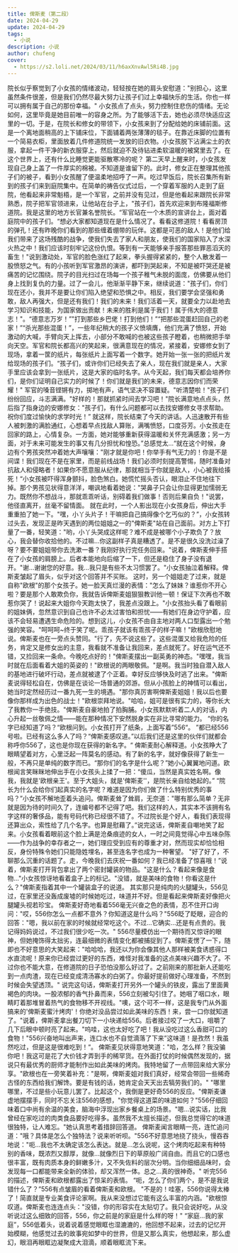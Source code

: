 ```yaml
---
title: 俾斯麦（第二段）
date: 2024-04-29
update: 2024-04-29
tags:
  - 小说
description: 小说
author: chufeng
cover:
  - https://s2.loli.net/2024/03/11/h6axXnvAwl5Ri4B.jpg
---
```

院长似乎察觉到了小女孩的情绪波动，轻轻按在她的肩头安慰道："别担心，这里虽然条件很差，但是我们仍然尽最大努力让孩子们过上幸福快乐的生活。你也一样可以拥有属于自己的那份幸福。"
小女孩点了点头，努力控制住悲伤的情绪。无论如何，这里毕竟是她目前唯一的容身之所。为了能够活下去，她也必须尽快适应这里的一切。于是，在院长和修女的带领下，小女孩来到了分配给她的床铺前面。这是一个离地面稍高的上下铺床位，下面铺着两张薄薄的毯子。在靠近床脚的位置有一个简易衣柜，里面放着几件修道院统一发放的旧衣物。小女孩脱下沾满尘土的衣服，拿起一件干净的新衣服穿上，然后就迫不及待钻进柔软温暖的被窝里去了。在这个世界上，还有什么比睡觉更能驱散寒冷的呢？
第二天早上醒来时，小女孩发现自己身上盖了一件厚实的棉被。不知道是谁留下的。此时，修女正在整理其他孩子们的被子，看到小女孩醒了便温柔地招呼了一声。吃过早饭后，院长召集所有新到的孩子们来到庭院集中。在简单的祷告仪式过后，一个穿着军服的人走到了庭院，他看起来非常魁梧，是一个军官，之前并没有见过，但是他看起来跟院长非常熟悉，院子把军官领进来，让他站在台子上，"孩子们，首先欢迎来到布隆福斯修道院。我是这里的地方长官兼名誉院长。“军官站在一个木质的宣讲台上，面对着庭院中的孩子们。“想必大家都知道现在是什么情况了。看看这修道院！看看房顶的弹孔！还有昨晚你们看到的那些缠着绷带的玩伴。这都是可恶的敌人！是他们给我们带来了这场残酷的战争，使我们失去了家人和朋友，使我们的国家陷入了水深火热之中！我们应该时刻牢记这份仇恨。等到有一天能够亲手报答那些罪恶滔天的畜生！"说到激动处，军官的脸色涨红了起来，拳头握得紧紧的，整个人散发着一股愤怒之气。有的小孩听到军官激昂的演讲，都吓到哭起来，不知是被吓哭还是被痛苦的记忆围绕。院子的目光扫过在场每一个孩子稚气未脱的面庞，仿佛要从他们身上找到复仇的力量。过了一会儿，他渐渐平静下来，继续说道："孩子们，你们现在还小，我并不是要让你们陷入绝望和恐惧之中。相反，我们要学会坚强和勇敢，敌人再强大，但是还有我们！我们的未来！我们活着一天，就要全力以赴地去学习知识和技能，为国家做出贡献！未来的胜利是属于我们！属于伟大的德意志！"。“德意志万岁！”"打到那些乡巴佬！打到他们！”“把那些混蛋赶回自己的老家！”“杀光那些混蛋！”，一些年纪稍大的孩子义愤填膺，他们充满了愤怒，开始激动的大喊，手臂向天上挥去，小部分不敢喊的也被这些孩子瞪着，也稍微把手举向天空。军官和院长都高兴的笑起来，很满意现在的情况，紧接着，安娜修女到了现场，拿着一筐的纸片，每张纸片上面写着一个数字。她开始一张一张的把纸片发给现场的孩子们。“孩子们，或许你们已经失去了亲人，现在我们就是亲人，大家手里应该会拿到一张纸片，这是大家的临时名字。从今天起，我们每天都会培养你们，是你们证明自己实力的时候了！你们就是我们的未来，德意志因你们而荣耀！"
军官的嗓音铿锵有力，掷地有声，语气坚决不容置疑。"听清楚啦！"孩子们纷纷回应，斗志满满。"好样的！那就抓紧时间去学习吧！"院长满意地点点头，然后指了指身边的安娜修女："孩子们，有什么问题都可以去找安娜修女寻求帮助。祝你们度过愉快的求学时光！”
就这样，院长结束了今天的讲话。人迅速散开有些人被刺激的满脸通红，心想着早点找敌人算账，满嘴愤怒，口度芬芳。小女孩走在回家的路上，心情复杂。一方面，她对能够重新获得温暖和关怀充满感激；另一方面，对于未来可能发生的事又有几分担忧和惶恐。”总感觉太...“就在这个时候，身边有个男孩突然冲着她大声嚷嚷："刚才就是你吧！你举手有气无力的！你是不是间谍！我们现在不是在家里，而是前线战场！我们必须时刻提高警惕，随时准备对抗敌人和侵略者！如果你不愿意服从纪律，那就相当于你就是敌人，小心被我给揍死！“小女孩被吓得浑身颤抖，脸色煞白。她慌忙摇头否认，眼泪止不住地往下掉。那个男孩见状得意洋洋，嘲讽地看着她说："哭鼻子只会让你显得更加懦弱无力。既然你不想战斗，那就乖乖听话，别碍着我们做事！否则后果自负！"说罢，他径直离开，丝毫不留情面。
就在此时，一个人影出现在小女孩身后，伸出大手重重拍了她一下。"嘿，小丫头片子！干嘛把自己搞得像个乞丐似的？”，小女孩转过头去，发现正是昨天遇到的两位姐姐之一的"俾斯麦"站在自己面前。对方上下打量了一番，轻笑道："哟，小丫头哭成这样呢？难不成是被哪个小子欺负了？放心，我会替你收拾他的。不过嘛...你这副样子真是糟透了。是不是很久没洗过澡了呀？要不要姐姐带你去洗漱一番？我刚好执行完任务回来。"说着，俾斯麦伸手搭在了小女孩的肩膀上。后者本能地向后缩了一下，但还是稳住了身子没有退开。"谢...谢谢您的好意。我...我只是有些不太习惯罢了。"小女孩抽泣着解释。俾斯麦皱起了眉头，似乎对这个回答并不买账。
这时，另一个姐姐走了过来，就是自称"欧根"的那个女孩子。她一脸天真烂漫的表情："怎么了妹妹？谁惹你不开心啦？要是那个人敢欺负你，我就告诉俾斯麦姐狠狠教训他一顿！保证下次再也不敢惹你哭了！说起来大姐你今天跑太快了，我差点没跟上。"小女孩抬头看了看眼前的姐妹俩，忽然意识到自己也许不必太过害怕和担忧——有她们在身边守护着，应该不会轻易遭遇生命危险的。想到这儿，小女孩不由自主地对两人口型露出一个勉强的笑容。"呵呵呵~终于笑了呢。乖孩子就该有乖孩子的样子嘛！"欧根欣慰地说。俾斯麦也在一旁点头赞同。"行了，先不说这些了。这些混蛋又给我危险的任务，肯定又是修女出的主意，我看就不准备让我回来，差点就死了。好在运气还不错，又捡回来一条命。今晚吃点好的！"俾斯麦摆出一副英勇的神态。"嘿嘿，我当时就在后面看着大姐的英姿的！"欧根说的两眼敬佩。"是啊。我当时独自潜入敌人的基地进行破坏行动，差点就被逮了个正着。幸好反应够快及时逃了出来。"俾斯麦说得轻松自在，仿佛是在谈论一场普通的郊游。但从小孩脸上的神情可以看出，她当时定然经历过一番九死一生的境遇。"那你真厉害啊俾斯麦姐姐！我以后也要像你那样成为出色的战士！"欧根崇拜地说。"哈哈，姐可是很有实力的，等你长大了我教你一手绝技。"俾斯麦自豪地拍了拍胸脯。小女孩默默听着二人的对话，内心升起一丝敬佩之情——能在那种情况下安然脱身实在非比寻常的能力。 
“你的名字已经知道了吗？“欧根问到。小女孩打开了纸条，上面写着”556“。
”都已经556号啦。已经有这么多人了吗？“俾斯麦感叹道。”以后我们还是这里的伙伴们就都会称呼你556了，这也是你现在获得的新名字。“
俾斯麦耐心解释道。小女孩睁大了眼睛望着对方，心里泛起一阵莫名的感动。有了新的名字，就好像获得了新生一般，不再只是单纯的数字而已。“那你们的名字是什么呢？”她小心翼翼地问道。欧根闻言笑眯眯地伸出手在小女孩头上揉了一把：“傻瓜，当然是真实姓名啊。像我，我就是'欧根亲王'。至于大姐头，就是'俾斯麦''，是院长亲自给她起的。”
“院长为什么会给你们起真实的名字呢？难道是因为你们做了什么特别优秀的事吗？”小女孩不解地歪着头追问。俾斯麦耸了耸肩，无奈道："哪有那么简单？无非就是因为待的时间久了，连编号都不记得了吧。我们这样的人，其实本不该拥有名字这样的奢侈品，能有号码代称已经很不错了。不过院长是个好人，看我们表现得还算出众，索性给了几个名字。也算是慰藉了。”说完这话，俾斯麦自嘲地笑了起来。小女孩看着眼前这个脸上满是沧桑痕迹的女人，一时之间竟觉得心中五味杂陈——作为战争的幸存者之一，她们理应受到应有的尊重才对，然而现实却恰恰相反，身份特殊令她们只能隐姓埋名，甚至连名字也成为一种奢望。
"好了好了，不聊那么沉重的话题了。走，今晚我们去庆祝一番如何？我已经准备了惊喜哦！”说着，俾斯麦打开背包拿出了两个密封罐装的物品。"这是什么？看起来像是食物..."小女孩惊讶地看着盒子上的标记。"没错，就是美味的食物！你看这是什么？"俾斯麦指着其中一个罐装盒子的说道。
其实那只是纯肉的火腿罐头，556见过，在家里还没轰成废墟的时候她吃过，味道并不好。但是看起来俾斯麦好像把火腿罐头视若珍宝。
俾斯麦好奇地看着556毫无兴奋之色的表情，忍不住开口询问："哎，556你怎么一点都不意外？你知道这是什么吗？"556眨了眨眼，迎合的回答："嗯，我以前在家的时候就经常吃这个。不过...它确实...还是有点贵的。我记得妈妈说过，不过我们很少吃一次。"
556尽量模仿出一个期待而又惊讶的眼神，但她掩饰得太拙劣，连最细微的表情变化都被捕捉到了。俾斯麦愣了一下，随即也不好意思的大笑起来："哈哈哈，我还以为你会像其他人那样被美食诱惑得口水直流呢！原来你已经尝过更好的东西，难怪对我准备的这点美味兴趣不大了。不过你也不能大意，在修道院的日子恐怕没那么好过了。之前刚来的那批新人还能吃到一点肉渣，现在已经变成清汤寡水的白粥了。你最好提前做好心理准备，不然到时候会失望透顶。"
说完这句话，俾斯麦打开另外一个罐头的铁皮，露出了里面黄褐色的肉块。一股浓郁的香气扑鼻而来，556立刻被勾引住了。她咽了咽口水，眼睛盯着那堆冒着热气的食物移不开视线。"噢，这个可不一样，这是我专门从外面搞来的'俾斯麦蜜汁烤肉'！你绝对没品尝过如此美味的东西！来，尝一口你就知道了。"说着，俾斯麦拿出餐刀切下一小块递给556。后者接过咬了一大口，咀嚼了几下后眼中顿时亮了起来。"呜哇，这也太好吃了吧！我从没吃过这么香甜可口的食物！"556兴奋地叫出声来，连口水也不自觉滴落了下来”这味道！是孜然！我虽然吃过，但是这是很难吃到！“。 俾斯麦见状得意地笑道："哈，怎么样？我没骗你吧！我这可是花了大价钱才弄到手的稀罕货。在外面打仗的时候偶然发现的，据说只有最优秀的厨师才能制作出如此美味的烤肉。我特地留了一点带回来给大家分享。"欧根也在一旁笑着补充："是啊，俾斯麦姐对我们真好，经常会带回一些稀奇古怪的东西给我们解馋。要是有钱的话，她肯定会天天出去犒劳我们的。"
"哪里哪里，不过是些小玩意儿罢了。比起这个，我倒是更好奇556的反应。"俾斯麦谦虚地摆摆手，同时不忘关注556的感想，"你觉得这道菜的味道如何？"556仔细回味着口中尚有余温的美食，脑海中浮现出家乡餐桌上的场景。"嗯...说实话，比我曾经在家吃过的肉类食品要好吃得多。虽然我不太擅长描述，但我总觉得它的味道很独特，让人难忘。"她认真思考着措辞回答道。
俾斯麦闻言眼睛一亮，连忙追问道："哦？具体是怎么个独特法？说来听听呗。"556不好意思地挠了挠头，慢吞吞地说："呃...我也不太确定该怎么表达。就是...怎么说呢，这个烤肉吃起来有种特别的香味，既浓烈又醇厚，就像...就像烈日下的草原般广阔自由。而且它的口感也很丰富，既有肉质本身的鲜嫩多汁，又不失佐料的层次分明。当你细细品味时，会发现每一口都能带来全新的体验，却又浑然一体。总之...真的很神奇。"
听完556的描述，俾斯麦和欧根都露出了惊呆的表情。
“呃，怎么了你们两个，是不是我说错什么了？”556有点皱眉的看着俾斯麦和欧根。
"不是的！哇塞，556你说得太棒了！简直就是专业美食评论家啊。我从来没想过它能有这么丰富的内涵。"欧根惊叹道。俾斯麦也连连点头："没错，你的形容实在太贴切了。我只会说好吃，从没听说过这么细致的回答，556，你之前是的家庭是什么样的呀！"
“家庭...我的家庭”，556低着头，说着说着感觉眼眶也湿漉漉的，他回想不起来，过去的记忆开始模糊，他感觉过去的故事宛如梦中的世界，但是又那么真实，他想起来，那么虚幻，眼泪再眼眶边凝聚成大泪滴，顺着眼眶流下来。    